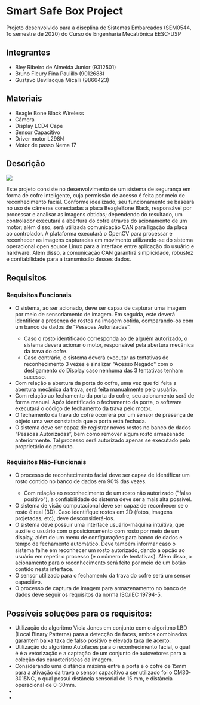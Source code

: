 # Smart Safe Box Project
Projeto desenvolvido para a discplina de Sistemas Embarcados (SEM0544, 1o semestre de 2020) do Curso de Engenharia Mecatrônica EESC-USP

<h2> Integrantes </h2>
<p><ul>
    
  <li>Bley Ribeiro de Almeida Junior (9312501)</li>
  <li>Bruno Fleury Fina Paulillo (9012688)</li>
  <li>Gustavo Bevilacqua Micalli (9866423)
</li>
</ul></p>

<h2> Materiais </h2>
<p><ul>
    
  <li>Beagle Bone Black Wireless</li>
  <li>Câmera </li>
  <li>Display LCD4 Cape
  <li>Sensor Capacitivo
  <li>Driver motor L298N 
  <li>Motor de passo Nema 17
</li>
</ul></p>



<h2> Descrição </h2>
<img src="https://user-images.githubusercontent.com/64747785/82112787-cbaebf80-9726-11ea-87b2-587ccfb65b05.jpg">
<p> Este projeto consiste no desenvolvimento de um sistema de segurança em forma de cofre inteligente, cuja permissão de acesso é feita por meio de reconhecimento facial. Conforme idealizado, seu funcionamento se baseará no uso de câmeras conectadas a placa BeagleBone Black, responsável por processar e analisar as imagens obtidas; dependendo do resultado, um controlador executará a abertura do cofre através do acionamento de um motor; além disso, será utilizada comunicação CAN para ligação da placa ao controlador. A plataforma executará o OpenCV para processar e reconhecer as imagens capturadas em movimento utilizando-se do sistema operacional open source Linux para a interface entre aplicação do usuário e hardware. Além disso, a comunicação CAN garantirá simplicidade, robustez e confiabilidade para a transmissão desses dados. </p>

<h2> Requisitos </h2>

<h3> Requisitos Funcionais </h3>
<p><ul>
    <li>O sistema, ao ser acionado, deve ser capaz de capturar uma imagem por meio de sensoriamento de imagem. Em seguida, este deverá identificar a presença de rostos na imagem obtida, comparando-os com um banco de dados de “Pessoas Autorizadas”.</li><ul>
             <li>Caso o rosto identificado corresponda ao de alguém autorizado, o sistema deverá acionar o motor, responsável pela abertura mecânica da trava do cofre.</li>
             <li>Caso contrário, o sistema deverá executar as tentativas de reconhecimento 3 vezes e sinalizar "Acesso Negado" com o desligamento do Display caso nenhuma das 3 tentativas tenham sucesso.
    </li>
  </ul>
  <li>Com relação a abertura da porta do cofre, uma vez que foi feita a abertura mecânica da trava, será feita manualmente pelo usuário.
  <li>Com relação ao fechamento da porta do cofre, seu acionamento será de forma manual. Após identificado o fechamento da porta, o software executará o código de fechamento da trava pelo motor.
 </li>
  <li>O fechamento da trava do cofre ocorrerá por um sensor de presença de objeto uma vez constatada que a porta está fechada.
  <li>O sistema deve ser capaz de registrar novos rostos no banco de dados “Pessoas Autorizadas”, bem como remover algum rosto armazenado anteriormente. Tal processo será autorizado apenas se executado pelo proprietário do produto.</li>
</ul></p>

<h3> Requisitos Não-Funcionais </h3>
<p><ul>
    <li>O processo de reconhecimento facial deve ser capaz de identificar um rosto contido no banco de dados em 90% das vezes.</li><ul>
             <li>Com relação ao reconhecimento de um rosto não autorizado ("falso positivo"), a confiabilidade do sistema deve ser a mais alta possível.</li>
  </ul>
  <li>O sistema de visão computacional deve ser capaz de reconhecer se o rosto é real (3D). Caso identifique rostos em 2D (fotos, imagens projetadas, etc), deve desconsiderá-los.</li>
  <li>O sistema deve possuir uma interface usuário-máquina intuitiva, que auxilie o usuário com o posicionamento com rosto por meio de um display, além de um menu de configurações para banco de dados e tempo de fechamento automático. Deve também informar caso o sistema falhe em reconhecer um rosto autorizado, dando a opção ao usuário em repetir o processo (e o número de tentativas). Além disso, o acionamento para o reconhecimento será feito por meio de um botão contido nesta interface.</li>
  <li>O sensor utilizado para o fechamento da trava do cofre será um sensor capacitivo.
  <li>O processo de captura de imagem para armazenamento no banco de dados deve seguir os requisitos da norma ISO/IEC 19794-5.
</li>
</ul></p>



<h2> Possíveis soluções para os requisitos: </h2>
<p><ul>
    
  <li>Utilização do algoritmo Viola Jones em conjunto com o algoritmo LBD (Local Binary Patterns) para a detecção de faces, ambos combinados garantem baixa taxa de falso positivo e elevada taxa de acerto.</li>
  <li>Utilização do algoritmo Autofaces para o reconhecimento facial, o qual é é a vetorização e a captação de um conjunto de autovetores para a coleção das caracteristicas da imagem. </li>
  <li>Considerando uma distância máxima entre a porta e o cofre de 15mm para a ativação da trava o sensor capacitivo a ser utilizado foi o CM30-3015NC, o qual possui distância sensorial de 15 mm, e distância operacional de 0-30mm.
  <li> 
  <li>
</li>
</ul></p>

